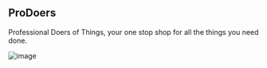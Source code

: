 ## ProDoers

Professional Doers of Things, your one stop shop for all the things you need done.

![image](https://avatars.githubusercontent.com/u/101465983?s=200&v=4)

